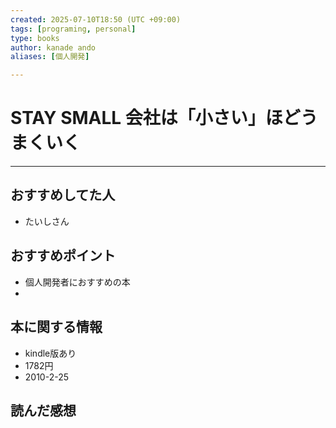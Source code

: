 ```yaml
---
created: 2025-07-10T18:50 (UTC +09:00)
tags: [programing, personal]
type: books
author: kanade ando
aliases: [個人開発]

---
```

# STAY SMALL 会社は「小さい」ほどうまくいく
---
## おすすめしてた人
- たいしさん
## おすすめポイント
- 個人開発者におすすめの本
- 
## 本に関する情報
- kindle版あり
- 1782円
- 2010-2-25
## 読んだ感想
```
```